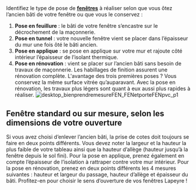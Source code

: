 ##
Identifiez le type de pose de [**fenêtres**](/fenetres-CCU0003) à réaliser selon que vous ôtez l’ancien bâti de votre fenêtre ou que vous le conservez :
1. **Pose en feuillure** : le bâti de votre fenêtre s’encastre sur le décrochement de la maçonnerie.
2. **Pose en tunnel** : votre nouvelle fenêtre vient se placer dans l’épaisseur du mur une fois ôté le bâti ancien.
3. **Pose en applique** : se pose en applique sur votre mur et rajoute côté intérieur l’épaisseur de l’isolant thermique.
4. **Pose en rénovation** : vient se placer sur l’ancien bâti sans besoin de travaux de maçonnerie. Les habillages de finition assurent une rénovation complète.
L'avantage des trois premières poses ? Vous conservez la même surface vitrée qu’auparavant. Avec la pose en rénovation, les travaux plus légers sont quant à eux aussi plus rapides à réaliser.
![desktop_bienprendremesureFEN_FENetporteFENpvc_p1](//statics.lapeyre.fr/img/contrib/2bdd4da30020b3a3/desktop_bienprendremesureFEN_FENetporteFENpvc_p1.jpg)
##
## Fenêtre standard ou sur mesure, selon les dimensions de votre ouverture
Si vous avez choisi d’enlever l’ancien bâti, la prise de cotes doit toujours se faire en deux points différents. Vous devez noter la largeur et la hauteur la plus faible de votre tableau ainsi que la hauteur d’allège (hauteur jusqu’à la fenêtre depuis le sol fini).
Pour la pose en applique, prenez également en compte l’épaisseur de l’isolation à rattraper contre votre mur intérieur.
Pour la pose en rénovation, prenez en deux points différents les 4 mesures suivantes : hauteur et largeur du passage, hauteur d’allège et épaisseur du bâti.
Profitez-en pour choisir le sens d’ouverture de vos fenêtres Lapeyre !